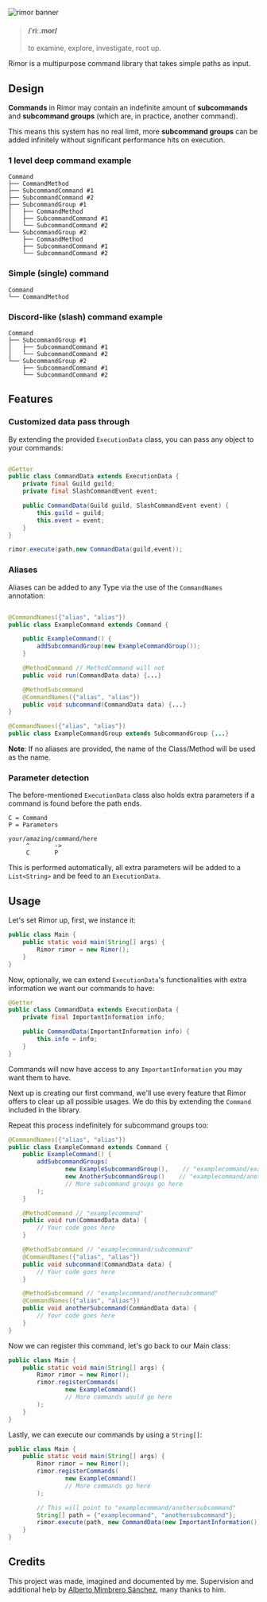 ![rimor banner](https://user-images.githubusercontent.com/28309837/147892728-ee579cd1-2f33-469a-8a45-7f06960eac3a.png)
> #### /ˈriː.mor/
> to examine, explore, investigate, root up.

Rimor is a multipurpose command library that takes simple paths as input.

## Design

**Commands** in Rimor may contain an indefinite amount of **subcommands** and **subcommand groups** (which are, in
practice, another command).

This means this system has no real limit, more **subcommand groups** can be added infinitely without significant
performance hits on execution.

### 1 level deep command example

```
Command
├── CommandMethod
├── SubcommandCommand #1
├── SubcommandCommand #2
├── SubcommandGroup #1 
│   ├── CommandMethod
│   ├── SubcommandCommand #1
│   └── SubcommandCommand #2
└── SubcommandGroup #2
    ├── CommandMethod
    ├── SubcommandCommand #1
    └── SubcommandCommand #2
```

### Simple (single) command

```
Command
└── CommandMethod
```

### Discord-like (slash) command example

```
Command
├── SubcommandGroup #1
│   ├── SubcommandCommand #1
│   └── SubcommandCommand #2
└── SubcommandGroup #2
    ├── SubcommandCommand #1
    └── SubcommandCommand #2
```

## Features

### Customized data pass through

By extending the provided `ExecutionData` class, you can pass any object to your commands:

```java

@Getter
public class CommandData extends ExecutionData {
    private final Guild guild;
    private final SlashCommandEvent event;

    public CommandData(Guild guild, SlashCommandEvent event) {
        this.guild = guild;
        this.event = event;
    }
}
```

```java
rimor.execute(path,new CommandData(guild,event));
```

### Aliases

Aliases can be added to any Type via the use of the `CommandNames` annotation:

```java

@CommandNames({"alias", "alias"})
public class ExampleCommand extends Command {

    public ExampleCommand() {
        addSubcommandGroup(new ExampleCommandGroup());
    }

    @MethodCommand // MethodCommand will not 
    public void run(CommandData data) {...}

    @MethodSubcommand
    @CommandNames({"alias", "alias"})
    public void subcommand(CommandData data) {...}
}

@CommandNames({"alias", "alias"})
public class ExampleCommandGroup extends SubcommandGroup {...}
```

**Note**: If no aliases are provided, the name of the Class/Method will be used as the name.

### Parameter detection

The before-mentioned `ExecutionData` class also holds extra parameters if a command is found before the path ends.

```
C = Command
P = Parameters

your/amazing/command/here
     ^       ->
     C       P
```

This is performed automatically, all extra parameters will be added to a `List<String>` and be feed to
an `ExecutionData`.

## Usage

Let's set Rimor up, first, we instance it:

```java
public class Main {
    public static void main(String[] args) {
        Rimor rimor = new Rimor();
    }
}
```

Now, optionally, we can extend `ExecutionData`'s functionalities with extra information we want our commands to have:

```java
@Getter
public class CommandData extends ExecutionData {
    private final ImportantInformation info;

    public CommandData(ImportantInformation info) {
        this.info = info;
    }
}
```

Commands will now have access to any `ImportantInformation` you may want them to have.

Next up is creating our first command, we'll use every feature that Rimor offers to clear up all possible usages. We do
this by extending the `Command` included in the library.

Repeat this process indefinitely for subcommand groups too:
```java
@CommandNames({"alias", "alias"})
public class ExampleCommand extends Command {
    public ExampleCommand() {
        addSubcommandGroups(
                new ExampleSubcommandGroup(),    // "examplecommand/examplesubcommandgroup"
                new AnotherSubcommandGroup()    // "examplecommand/anothersubcommandgroup"
                // More subcommand groups go here
        );
    }

    @MethodCommand // "examplecommand"
    public void run(CommandData data) {
        // Your code goes here
    }

    @MethodSubcommand // "examplecommand/subcommand"
    @CommandNames({"alias", "alias"})
    public void subcommand(CommandData data) {
        // Your code goes here
    }

    @MethodSubcommand // "examplecommand/anothersubcommand"
    @CommandNames({"alias", "alias"})
    public void anotherSubcommand(CommandData data) {
        // Your code goes here
    }
}
```

Now we can register this command, let's go back to our Main class:

```java
public class Main {
    public static void main(String[] args) {
        Rimor rimor = new Rimor();
        rimor.registerCommands(
                new ExampleCommand()
                // More commands would go here
        );
    }
}
```

Lastly, we can execute our commands by using a `String[]`:

```java
public class Main {
    public static void main(String[] args) {
        Rimor rimor = new Rimor();
        rimor.registerCommands(
                new ExampleCommand()
                // More commands go here
        );

        // This will point to "examplecommand/anothersubcommand"
        String[] path = {"examplecommand", "anothersubcommand"};
        rimor.execute(path, new CommandData(new ImportantInformation()));
    }
}
```

## Credits

This project was made, imagined and documented by me. Supervision and additional help
by [Alberto Mimbrero Sánchez](github.com/inetAddress), many thanks to him.